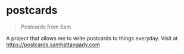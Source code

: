 # postcards

> Postcards from Sam

A project that allows me to write postcards to things everyday.
Visit at https://postcards.samhattangady.com
